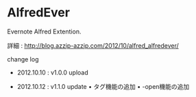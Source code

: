AlfredEver
==========

Evernote Alfred Extention.

詳細 : http://blog.azzip-azzip.com/2012/10/alfred_alfredever/


change log

- 2012.10.10 : 
v1.0.0 upload

- 2012.10.12 : 
v1.1.0 update
• タグ機能の追加
• -open機能の追加

